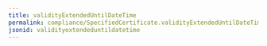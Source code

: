 ```yaml
---
title: validityExtendedUntilDateTime
permalink: compliance/SpecifiedCertificate.validityExtendedUntilDateTime.html
jsonid: validityextendeduntildatetime
---
```

